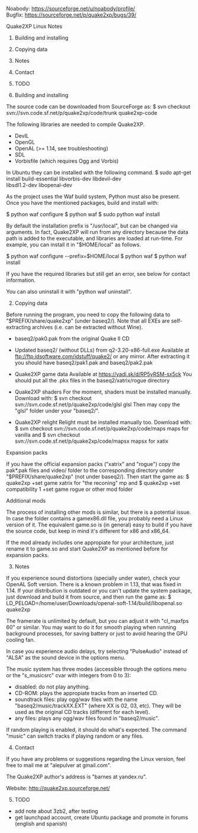 
Noabody: https://sourceforge.net/u/noabody/profile/  
Bugfix: https://sourceforge.net/p/quake2xp/bugs/39/  

Quake2XP Linux Notes  

1. Building and installing  
2. Copying data  
3. Notes  
4. Contact  
5. TODO  


1. Building and installing  

The source code can be downloaded from SourceForge as:
$ svn checkout svn://svn.code.sf.net/p/quake2xp/code/trunk quake2xp-code

The following libraries are needed to compile Quake2XP.
- DevIL
- OpenGL
- OpenAL (>= 1.14, see troubleshooting)
- SDL
- Vorbisfile (which requires Ogg and Vorbis)

In Ubuntu they can be installed with the following command.
$ sudo apt-get install build-essential libvorbis-dev libdevil-dev \
  libsdl1.2-dev libopenal-dev

As the project uses the Waf build system, Python must also be present. Once
you have the mentioned packages, build and install with:

$ python waf configure
$ python waf
$ sudo python waf install

By default the installation prefix is "/usr/local", but can be changed via
arguments. In fact, Quake2XP will run from any directory because the data path
is added to the executable, and libraries are loaded at run-time. For example,
you can install it in "$HOME/local" as follows.

$ python waf configure --prefix=$HOME/local
$ python waf
$ python waf install

If you have the required libraries but still get an error, see below for
contact information.

You can also uninstall it with "python waf uninstall".


2. Copying data  

Before running the program, you need to copy the following data to
"$PREFIX/share/quake2xp" (under baseq2/). Note that all EXEs are
self-extracting archives (i.e. can be extracted without Wine).

- baseq2/pak0.pak from the original Quake II CD

- Updated baseq2/ (without DLLs) from q2-3.20-x86-full.exe
  Available at ftp://ftp.idsoftware.com/idstuff/quake2/ or any mirror.
  After extracting it you should have baseq2/pak1.pak and baseq2/pak2.pak

- Quake2XP game data
  Available at https://yadi.sk/d/RP5yRSM-sx5ck
  You should put all the .pkx files in the baseq2/xatrix/rogue directory

- Quake2XP shaders
  For the moment, shaders must be installed manually. Download with:
  $ svn checkout svn://svn.code.sf.net/p/quake2xp/code/glsl glsl
  Then may copy the "glsl" folder under your "baseq2/".

- Quake2XP relight
  Relight must be installed manually too. Download with:
  $ svn checkout svn://svn.code.sf.net/p/quake2xp/code/maps maps
  for vanilla
  and
  $ svn checkout svn://svn.code.sf.net/p/quake2xp/code/mapsx mapsx
  for xatix

Expansion packs

If you have the official expansion packs ("xatrix" and "rogue") copy the
pak*.pak files and video/ folder to the corresponding directory under
"$PREFIX/share/quake2xp" (not under baseq2/). Then start the game as:
$ quake2xp +set game xatrix
for "the reconing" mp
and
$ quake2xp +set compatibility 1 +set game rogue
or other mod folder

Additional mods

The process of installing other mods is similar, but there is a potential
issue. In case the folder contains a gamex86.dll file, you probably need a
Linux version of it. The equivalent game.so is (in general) easy to build if
you have the source code, but keep in mind it's different for x86 and x86_64.

If the mod already includes one appropiate for your architecture, just rename
it to game.so and start Quake2XP as mentioned before for expansion packs.

3. Notes  

If you experience sound distortions (specially under water), check your OpenAL
Soft version. There is a known problem in 1.13, that was fixed in 1.14. If
your distribution is outdated or you can't update the system package, just
download and build it from source, and then run the game as:
$ LD_PELOAD=/home/user/Downloads/openal-soft-1.14/build/libopenal.so quake2xp

The framerate is unlimited by default, but you can adjust it with
"cl_maxfps 60" or similar. You may want to do it for smooth playing when
running background processes, for saving battery or just to avoid hearing the
GPU cooling fan.

In case you experience audio delays, try selecting "PulseAudio" instead of
"ALSA" as the sound device in the options menu.

The music system has three modes (accessible through the options menu or the
"s_musicsrc" cvar with integers from 0 to 3):
- disabled: do not play anything.
- CD-ROM: plays the appropiate tracks from an inserted CD.
- soundtrack files: play ogg/wav files with the name
  "baseq2/music/trackXX.EXT" (where XX is 02, 03, etc). They will be used as
  the original CD tracks (different for each level).
- any files: plays any ogg/wav files found in "baseq2/music".

If random playing is enabled, it should do what's expected. The command
"music" can switch tracks if playing random or any files.


4. Contact  

If you have any problems or suggestions regarding the Linux version, feel free
to mail me at "alepulver at gmail.com".

The Quake2XP author's address is "barnes at yandex.ru".

Website: http://quake2xp.sourceforge.net/

5. TODO  

- add note about 3zb2, after testing
- get launchpad account, create Ubuntu package and promote in
  forums (english and spanish)
